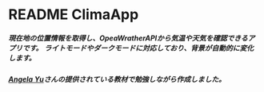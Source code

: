 # README  ClimaApp
#####  現在地の位置情報を取得し、OpeaWratherAPIから気温や天気を確認できるアプリです。 ライトモードやダークモードに対応しており、背景が自動的に変化します。

##### [Angela Yu](https://www.udemy.com/course/ios-13-app-development-bootcamp/)さんの提供されている教材で勉強しながら作成しました。

